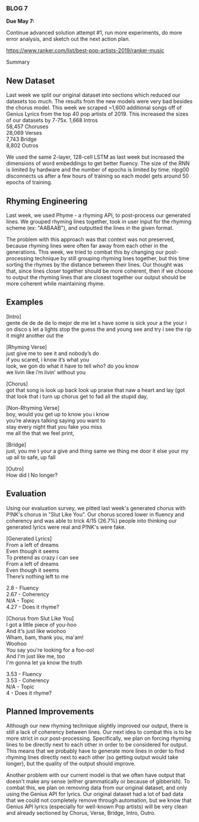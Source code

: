 ### BLOG 7 ###

**Due May 7:**  

Continue advanced solution attempt #1, run more experiments, do more error analysis, and sketch out the next action plan. 

https://www.ranker.com/list/best-pop-artists-2019/ranker-music

Summary

## New Dataset ##
Last week we split our original dataset into sections which reduced our datasets too much. The results from the new models were very bad besides the chorus model. This week we scraped ~1,600 additional songs off of Genius Lyrics from the top 40 pop artists of 2019. This increased the sizes of our datasets by 7-75x.
1,668 Intros  
58,457 Choruses  
28,069 Verses  
7,743 Bridge  
8,802 Outros  

We used the same 2-layer, 128-cell LSTM as last week but increased the dimensions of word embeddings to get better fluency. The size of the RNN is limited by hardware and the number of epochs is limited by time. nlpg00 disconnects us after a few hours of training so each model gets around 50 epochs of training.

## Rhyming Engineering ##
Last week, we used Phyme - a rhyming API, to post-process our generated lines. We grouped rhyming lines together, took in user input for the rhyming scheme (ex: "AABAAB"), and outputted the lines in the given format. 

The problem with this approach was that context was not preserved, because rhyming lines were often far away from each other in the generations. This week, we tried to combat this by changing our post-processing technique by still grouping rhyming lines together, but this time sorting the rhymes by the distance between their lines. Our thought was that, since lines closer together should be more coherent, then if we choose to output the rhyming lines that are closest together our output should be more coherent while maintaining rhyme.

## Examples ##

\[Intro\]  
gente de de de de lo mejor de
me
let s have some is sick your a the your i on disco s let a
lights stop the guess the and young see
and try i see
the rip it might another out the

\[Rhyming Verse\]  
just give me to see it and nobody’s do  
if you scared, i know it’s what you  
look, we gon do what it have to tell who? do you know  
we livin like i’m livin’ without you  

\[Chorus\]  
got that song is look up back
look up praise that
naw a heart and lay
(got that
look that i turn up chorus get to fad
all the stupid day,

\[Non-Rhyming Verse\]  
boy, would you get up to know you i know  
you’re always talking saying you want to  
stay every night that you fake you miss  
me all the that we feel print,  

\[Bridge\]  
just, you me t your a give and thing
same we thing
me door
it else your
my up all to safe, up fall

\[Outro\]  
How did I No longer?

## Evaluation ##
Using our evaluation survey, we pitted last week's generated chorus with P!NK's chorus in "Slut Like You". Our chorus scored lower in fluency and coherency and was able to trick 4/15 (26.7%) people into thinking our generated lyrics were real and P!NK's were fake.

\[Generated Lyrics\]  
From a left of dreams  
Even though it seems  
To pretend as crazy i can see  
From a left of dreams  
Even though it seems  
There’s nothing left to me  

2.8 - Fluency  
2.67 - Coherency  
N/A - Topic  
4.27 - Does it rhyme?  

\[Chorus from Slut Like You\]  
I got a little piece of you-hoo  
And it's just like woohoo  
Wham, bam, thank you, ma'am!  
Woohoo  
You say you're looking for a foo-ool  
And I'm just like me, too  
I'm gonna let ya know the truth  

3.53 - Fluency  
3.53 - Coherency  
N/A - Topic  
4 - Does it rhyme?  

## Planned Improvements ##

Although our new rhyming technique slightly improved our output, there is still a lack of coherency between lines. Our next idea to combat this is to be more strict in our post-processing. Specifically, we plan on forcing rhyming lines to be directly next to each other in order to be considered for output. This means that we probably have to generate more lines in order to find rhyming lines directly next to each other (so getting output would take longer), but the quality of the output should improve.

Another problem with our current model is that we often have output that doesn't make any sense (either grammatically or because of gibberish). To combat this, we plan on removing data from our original dataset, and only using the Genius API for lyrics. Our original dataset had a lot of bad data that we could not completely remove through automation, but we know that Genius API lyrics (especially for well-known Pop artists) will be very clean and already sectioned by Chorus, Verse, Bridge, Intro, Outro.
